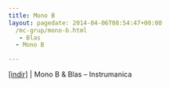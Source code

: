 ```yaml
---
title: Mono B
layout: pagedate: 2014-04-06T08:54:47+00:00
  /mc-grup/mono-b.html
   - Blas
  - Mono B

---
```

<a href="https://cloud.mail.ru/public/c57849edd927/Blas%20%26%20Mono%20B.%20-%20Instrumanica" target="_blank">[indir]</a> | Mono B & Blas &#8211; Instrumanica